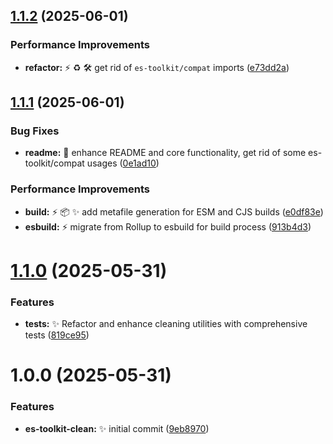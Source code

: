 ## [1.1.2](https://github.com/sqrter/es-toolkit-clean/compare/v1.1.1...v1.1.2) (2025-06-01)


### Performance Improvements

* **refactor:** ⚡️ ♻️ 🛠️ get rid of `es-toolkit/compat` imports ([e73dd2a](https://github.com/sqrter/es-toolkit-clean/commit/e73dd2ae9a00711c73254080a3462f92a33579e0))

## [1.1.1](https://github.com/sqrter/es-toolkit-clean/compare/v1.1.0...v1.1.1) (2025-06-01)


### Bug Fixes

* **readme:** 🐛 enhance README and core functionality, get rid of some es-toolkit/compat usages ([0e1ad10](https://github.com/sqrter/es-toolkit-clean/commit/0e1ad10b55294893ac7148960b73fefab8b0b395))


### Performance Improvements

* **build:** ⚡️ 📦️ ✨ add metafile generation for ESM and CJS builds ([e0df83e](https://github.com/sqrter/es-toolkit-clean/commit/e0df83e2ce48ea47f9e6a31fde515dab706dc819))
* **esbuild:** ⚡️ migrate from Rollup to esbuild for build process ([913b4d3](https://github.com/sqrter/es-toolkit-clean/commit/913b4d32a6b190cb105773b4dd73d547ac9fce5e))

# [1.1.0](https://github.com/sqrter/es-toolkit-clean/compare/v1.0.0...v1.1.0) (2025-05-31)


### Features

* **tests:** ✨ Refactor and enhance cleaning utilities with comprehensive tests ([819ce95](https://github.com/sqrter/es-toolkit-clean/commit/819ce9572cf09f04b9ae07c5d746a2146772ae00))

# 1.0.0 (2025-05-31)


### Features

* **es-toolkit-clean:** ✨ initial commit ([9eb8970](https://github.com/sqrter/es-toolkit-clean/commit/9eb897000d63847a2eab3fbd1de7bde896768d74))
